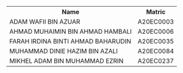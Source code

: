 
<table align='center'>
  <tr>
    <th>Name</th>
    <th>Matric</th>
  </tr>
  <tr>
    <td>ADAM WAFII BIN AZUAR</td>
    <td>A20EC0003</td>
  </tr>
  <tr>
    <td>AHMAD MUHAIMIN BIN AHMAD HAMBALI</td>
    <td>A20EC0006</td>
  </tr>
    <tr>
    <td>FARAH IRDINA BINTI AHMAD BAHARUDIN</td>
    <td>A20EC0035</td>
  </tr>
    <tr>
    <td>MUHAMMAD DINIE HAZIM BIN AZALI</td>
    <td>A20EC0084</td>
  </tr>
  <tr>
    <td>MIKHEL ADAM BIN MUHAMMAD EZRIN</td>
    <td>A20EC0237</td>
  </tr>
</table>
